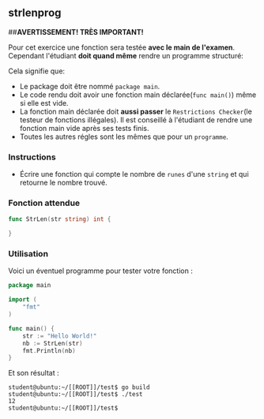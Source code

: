 ## strlenprog

##**AVERTISSEMENT! TRÈS IMPORTANT!**

Pour cet exercice une fonction sera testée **avec le main de l'examen**. Cependant l'étudiant **doit quand même** rendre un programme structuré:

Cela signifie que:

- Le package doit être nommé `package main`.
- Le code rendu doit avoir une fonction main déclarée(`func main()`) même si elle est vide.
- La fonction main déclarée doit **aussi passer** le `Restrictions Checker`(le testeur de fonctions illégales). Il est conseillé à l'étudiant de rendre une fonction main vide après ses tests finis.
- Toutes les autres régles sont les mêmes que pour un `programme`.

### Instructions

- Écrire une fonction qui compte le nombre de `runes` d'une `string` et qui retourne le nombre trouvé.

### Fonction attendue

```go
func StrLen(str string) int {

}
```

### Utilisation

Voici un éventuel programme pour tester votre fonction :

```go
package main

import (
	"fmt"
)

func main() {
	str := "Hello World!"
	nb := StrLen(str)
	fmt.Println(nb)
}
```

Et son résultat :

```console
student@ubuntu:~/[[ROOT]]/test$ go build
student@ubuntu:~/[[ROOT]]/test$ ./test
12
student@ubuntu:~/[[ROOT]]/test$
```
